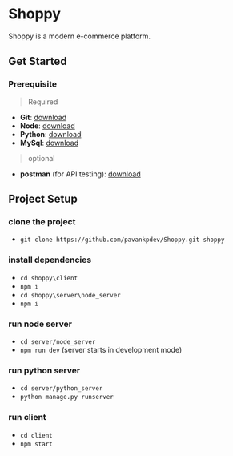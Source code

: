 # Shoppy

Shoppy is a modern e-commerce platform.

## Get Started

### Prerequisite

> Required

- **Git**: [download](https://git-scm.com/download/)
- **Node**: [download](https://nodejs.org/en/)
- **Python**: [download](https://www.python.org/)
- **MySql**: [download](https://dev.mysql.com/downloads/windows/installer/5.7.html)

> optional

- **postman** (for API testing): [download](https://www.postman.com/)

## Project Setup

### clone the project

- `git clone https://github.com/pavankpdev/Shoppy.git shoppy`

### install dependencies

- `cd shoppy\client`
- `npm i`
- `cd shoppy\server\node_server`
- `npm i`

### run node server

- `cd server/node_server`
- `npm run dev` (server starts in development mode)

### run python server

- `cd server/python_server`
- `python manage.py runserver`

### run client

- `cd client`
- `npm start`
